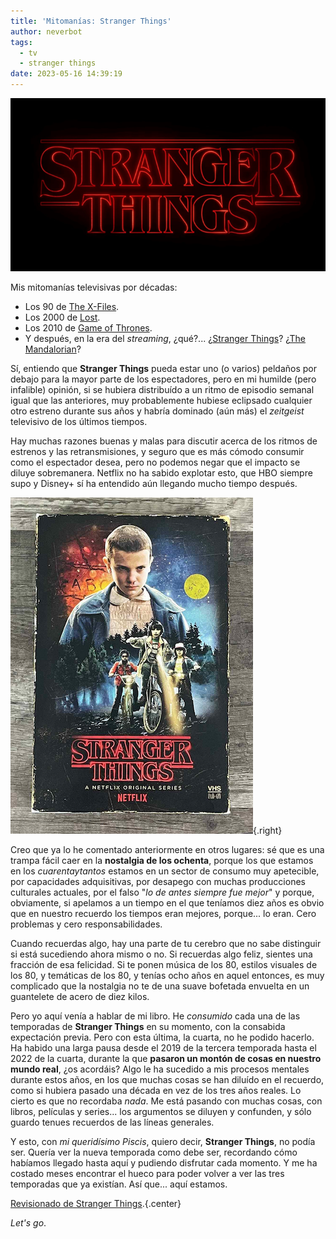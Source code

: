 ```yaml
---
title: 'Mitomanías: Stranger Things'
author: neverbot
tags:
  - tv
  - stranger things
date: 2023-05-16 14:39:19
---
```



![](./mitomanias-stranger-things/Stranger_Things_logo.png)

Mis mitomanías televisivas por décadas: 

- Los 90 de [The X-Files](https://en.wikipedia.org/wiki/The_X-Files).
- Los 2000 de [Lost](https://en.wikipedia.org/wiki/Lost_(TV_series)).
- Los 2010 de [Game of Thrones](https://en.wikipedia.org/wiki/Game_of_Thrones).
- Y después, en la era del *streaming*, ¿qué?... ¿[Stranger Things](https://en.wikipedia.org/wiki/Stranger_Things)? ¿[The Mandalorian](https://en.wikipedia.org/wiki/The_Mandalorian)?

Sí, entiendo que **Stranger Things** pueda estar uno (o varios) peldaños por debajo para la mayor parte de los espectadores, pero en mi humilde (pero infalible) opinión, si se hubiera distribuído a un ritmo de episodio semanal igual que las anteriores, muy probablemente hubiese eclipsado cualquier otro estreno durante sus años y habría dominado (aún más) el *zeitgeist* televisivo de los últimos tiempos.

Hay muchas razones buenas y malas para discutir acerca de los ritmos de estrenos y las retransmisiones, y seguro que es más cómodo consumir como el espectador desea, pero no podemos negar que el impacto se diluye sobremanera. Netflix no ha sabido explotar esto, que HBO siempre supo y Disney+ sí ha entendido aún llegando mucho tiempo después.

![stranger-things](./mitomanias-stranger-things/stranger-things.png){.right}

Creo que ya lo he comentado anteriormente en otros lugares: sé que es una trampa fácil caer en la **nostalgia de los ochenta**, porque los que estamos en los *cuarentaytantos* estamos en un sector de consumo muy apetecible, por capacidades adquisitivas, por desapego con muchas producciones culturales actuales, por el falso "*lo de antes siempre fue mejor*" y porque, obviamente, si apelamos a un tiempo en el que teníamos diez años es obvio que en nuestro recuerdo los tiempos eran mejores, porque... lo eran. Cero problemas y cero responsabilidades. 

Cuando recuerdas algo, hay una parte de tu cerebro que no sabe distinguir si está sucediendo ahora mismo o no. Si recuerdas algo feliz, sientes una fracción de esa felicidad. Si te ponen música de los 80, estilos visuales de los 80, y temáticas de los 80, y tenías ocho años en aquel entonces, es muy complicado que la nostalgia no te de una suave bofetada envuelta en un guantelete de acero de diez kilos.

Pero yo aquí venía a hablar de mi libro. He *consumido* cada una de las temporadas de **Stranger Things** en su momento, con la consabida expectación previa. Pero con esta última, la cuarta, no he podido hacerlo. Ha habido una larga pausa desde el 2019 de la tercera temporada hasta el 2022 de la cuarta, durante la que **pasaron un montón de cosas en nuestro mundo real**, ¿os acordáis? Algo le ha sucedido a mis procesos mentales durante estos años, en los que muchas cosas se han diluído en el recuerdo, como si hubiera pasado una década en vez de los tres años reales. Lo cierto es que no recordaba *nada*. Me está pasando con muchas cosas, con libros, películas y series... los argumentos se diluyen y confunden, y sólo guardo tenues recuerdos de las líneas generales.

Y esto, con *mi queridísimo Piscis*, quiero decir, **Stranger Things**, no podía ser. Quería ver la nueva temporada como debe ser, recordando cómo habíamos llegado hasta aquí y pudiendo disfrutar cada momento. Y me ha costado meses encontrar el hueco para poder volver a ver las tres temporadas que ya existían. Así que... aquí estamos.

[Revisionado de Stranger Things](/tv/stranger-things).{.center}

*Let's go*.
